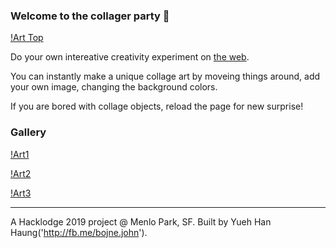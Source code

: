 ### Welcome to the collager party 🎉

[!Art Top](./arts/collage04.png)

Do your own intereative creativity experiment on [the web](collager.party). 

You can instantly make a unique collage art by moveing things around, add your own image, changing the background colors. 

If you are bored with collage objects, reload the page for new surprise!


### Gallery 

[!Art1](./arts/banner.png)

[!Art2](./arts/collage01.png)

[!Art3](./arts/collage06.png)


---
A Hacklodge 2019 project @ Menlo Park, SF. Built by Yueh Han Haung('http://fb.me/bojne.john').  